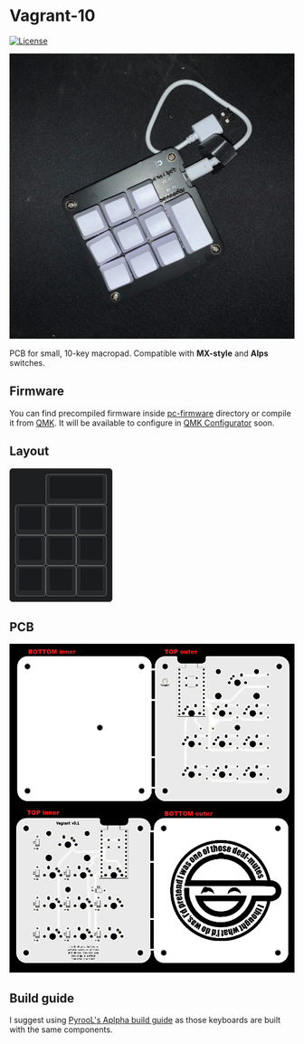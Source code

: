 # Vagrant-10

[![License](https://img.shields.io/github/license/Sho-Keebs/Vagrant-10)](https://github.com/Sho-Keebs/Vagrant-10/blob/master/LICENSE)

![Not the best soldering job](doc/vag.jpg)

PCB for small, 10-key macropad. Compatible with **MX-style** and **Alps** switches.

## Firmware

You can find precompiled firmware inside [pc-firmware](https://github.com/Sho-Keebs/Vagrant-10/blob/master/pc-firmware/) directory or compile it from [QMK](https://github.com/Sho-Keebs/qmk_firmware). It will be available to configure in [QMK Configurator](https://config.qmk.fm/#/) soon.

## Layout

![Layout](./doc/Vagrant-10.png)

## PCB

![PCB](./doc/White.png)

## Build guide

I suggest using [PyrooL's Aplpha build guide](https://github.com/PyrooL/Alpha) as those keyboards are built with the same components.